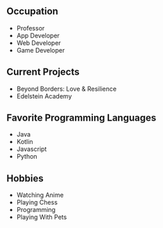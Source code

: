 ## Occupation
- Professor
- App Developer
- Web Developer
- Game Developer

## Current Projects
- Beyond Borders: Love & Resilience
- Edelstein Academy

## Favorite Programming Languages
- Java
- Kotlin
- Javascript
- Python

## Hobbies
- Watching Anime
- Playing Chess
- Programming
- Playing With Pets
